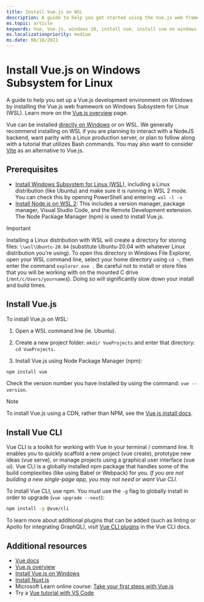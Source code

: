 ```yaml
---
title: Install Vue.js on WSL
description: A guide to help you get started using the Vue.js web frameworks on Windows Subsystem for Linux.
ms.topic: article
keywords: Vue, Vue.js, windows 10, install vue, install vue on windows, install vue with windows, install vue for windows, web app with vue, vue dev environment, install vue on windows subsystem for linux, install vue with wsl, install vue on wsl, install vue on ubuntu on windows
ms.localizationpriority: medium
ms.date: 08/18/2021
---
```


# Install Vue.js on Windows Subsystem for Linux

A guide to help you set up a Vue.js development environment on Windows by installing the Vue.js web framework on Windows Subsystem for Linux (WSL). Learn more on the [Vue.js overview](./vue-overview.md) page.

Vue can be installed [directly on Windows](./vue-on-windows.md) or on WSL. We generally recommend installing on WSL if you are planning to interact with a NodeJS backend, want parity with a Linux production server, or plan to follow along with a tutorial that utilizes Bash commands. You may also want to consider [Vite](https://vitejs.dev/guide/why.html) as an alternative to Vue.js.

## Prerequisites

- [Install Windows Subsystem for Linux (WSL)](/windows/wsl/install-win10), including a Linux distribution (like Ubuntu) and make sure it is running in WSL 2 mode. You can check this by opening PowerShell and entering: `wsl -l -v`
- [Install Node.js on WSL 2](./nodejs-on-wsl.md): This includes a version manager, package manager, Visual Studio Code, and the Remote Development extension. The Node Package Manager (npm) is used to install Vue.js.

> [!IMPORTANT]
> Installing a Linux distribution with WSL will create a directory for storing files: `\\wsl\Ubuntu-20.04` (substitute Ubuntu-20.04 with whatever Linux distribution you're using). To open this directory in Windows File Explorer, open your WSL command line, select your home directory using `cd ~`, then enter the command `explorer.exe .` Be careful not to install or store files that you will be working with on the mounted C drive (`/mnt/c/Users/yourname$`). Doing so will significantly slow down your install and build times.

## Install Vue.js

To install Vue.js on WSL:

1. Open a WSL command line (ie. Ubuntu).

2. Create a new project folder: `mkdir VueProjects` and enter that directory: `cd VueProjects`.

3. Install Vue.js using Node Package Manager (npm):

```bash
npm install vue
```

Check the version number you have installed by using the command: `vue --version`.

> [!NOTE]
> To install Vue.js using a CDN, rather than NPM, see the [Vue.js install docs](https://vuejs.org/v2/guide/installation.html#CDN).

## Install Vue CLI

Vue CLI is a toolkit for working with Vue in your terminal / command line. It enables you to quickly scaffold a new project (vue create), prototype new ideas (vue serve), or manage projects using a graphical user interface (vue ui). Vue CLI is a globally installed npm package that handles some of the build complexities (like using Babel or Webpack) for you. *If you are not building a new single-page app, you may not need or want Vue CLI.*

To install Vue CLI, use npm. You must use the `-g` flag to globally install in order to upgrade (`vue upgrade --next`):

```bash
npm install -g @vue/cli
```

To learn more about additional plugins that can be added (such as linting or Apollo for integrating GraphQL), visit [Vue CLI plugins](https://cli.vuejs.org/guide/#cli-plugins) in the Vue CLI docs.

## Additional resources

- [Vue docs](https://vuejs.org/)
- [Vue.js overview](./vue-overview.md)
- [Install Vue.js on Windows](./vue-on-windows.md)
- [Install Nuxt.js](./nuxtjs-on-wsl.md)
- Microsoft Learn online course: [Take your first steps with Vue.js](/training/paths/vue-first-steps/)
- Try a [Vue tutorial with VS Code](https://code.visualstudio.com/docs/nodejs/vuejs-tutorial)
